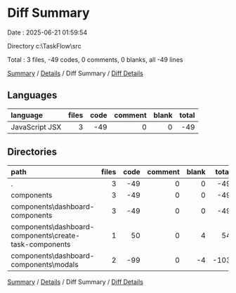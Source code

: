 # Diff Summary

Date : 2025-06-21 01:59:54

Directory c:\\TaskFlow\\src

Total : 3 files,  -49 codes, 0 comments, 0 blanks, all -49 lines

[Summary](results.md) / [Details](details.md) / Diff Summary / [Diff Details](diff-details.md)

## Languages
| language | files | code | comment | blank | total |
| :--- | ---: | ---: | ---: | ---: | ---: |
| JavaScript JSX | 3 | -49 | 0 | 0 | -49 |

## Directories
| path | files | code | comment | blank | total |
| :--- | ---: | ---: | ---: | ---: | ---: |
| . | 3 | -49 | 0 | 0 | -49 |
| components | 3 | -49 | 0 | 0 | -49 |
| components\\dashboard-components | 3 | -49 | 0 | 0 | -49 |
| components\\dashboard-components\\create-task-components | 1 | 50 | 0 | 4 | 54 |
| components\\dashboard-components\\modals | 2 | -99 | 0 | -4 | -103 |

[Summary](results.md) / [Details](details.md) / Diff Summary / [Diff Details](diff-details.md)